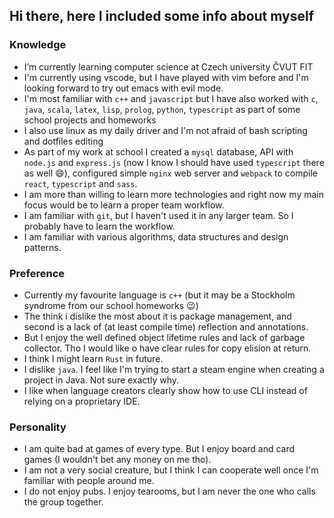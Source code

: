 ## Hi there, here I included some info about myself

### Knowledge

- I’m currently learning computer science at Czech university ČVUT FIT
- I'm currently using vscode, but I have played with vim before and I'm looking forward to try out emacs with evil mode.
- I'm most familiar with `c++` and `javascript` but I have also worked with `c`, `java`, `scala`, `latex`, `lisp`, `prolog`, `python`, `typescript` as part of some school projects and homeworks
- I also use linux as my daily driver and I'm not afraid of bash scripting and dotfiles editing
- As part of my work at school I created a `mysql` database, API with `node.js` and `express.js` (now I know I should have used `typescript` there as well 😄), configured simple `nginx` web server and `webpack` to compile `react`, `typescript` and `sass`.
- I am more than willing to learn more technologies and right now my main focus would be to learn a proper team workflow.
- I am familiar with `git`, but I haven't used it in any larger team. So I probably have to learn the workflow.
- I am familiar with various algorithms, data structures and design patterns.

### Preference

- Currently my favourite language is `c++` (but it may be a Stockholm syndrome from our school homeworks 😉)
- The think i dislike the most about it is package management, and second is a lack of (at least compile time) reflection and annotations.
- But I enjoy the well defined object lifetime rules and lack of garbage collector. Tho I would like o have clear rules for copy elision at return.
- I think I might learn `Rust` in future.
- I dislike `java`. I feel like I'm trying to start a steam engine when creating a project in Java. Not sure exactly why.
- I like when language creators clearly show how to use CLI instead of relying on a proprietary IDE.

### Personality

- I am quite bad at games of every type. But I enjoy board and card games (I wouldn't bet any money on me tho).
- I am not a very social creature, but I think I can cooperate well once I'm familiar with people around me.
- I do not enjoy pubs. I enjoy tearooms, but I am never the one who calls the group together.
